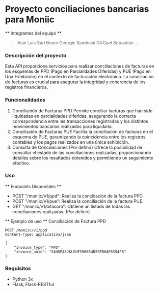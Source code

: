 # Proyecto conciliaciones bancarias para Moniic
** Integrantes del equipo **
> Alan
> Luis
> Sari
> Bruno
> Georgie
> Sandoval Gil Gael Sebastián
> ...

### Descripción del proyecto
Esta API proporciona servicios para realizar conciliaciones de facturas en los esquemas de PPD (Pago en Parcialidades Diferidas) y PUE (Pago en Una Exhibición) en el contexto de facturación electrónica. La conciliación de facturas es crucial para asegurar la integridad y coherencia de los registros financieros.

### Funcionalidades
1. Conciliación de Facturas PPD
Permite conciliar facturas que han sido liquidadas en parcialidades diferidas, asegurando la correcta correspondencia entre las transacciones registradas y los distintos movimientos bancarios realizados para liquidarla.
2. Conciliación de Facturas PUE
Facilita la conciliación de facturas en el esquema de PUE, garantizando la coincidencia entre los registros contables y los pagos realizados en una única exhibición.
3. Consulta de Conciliaciones (Por definir)
Ofrece la posibilidad de consultar el estado de las conciliaciones realizadas, proporcionando detalles sobre los resultados obtenidos y permitiendo un seguimiento efectivo.

### Uso
** Endpoints Disponibles **
- POST "/moniic/v1/ppd": Realiza la conciliación de la factura PPD.
- POST "/moniic/v1/pue": Realiza la conciliación de la factura PUE.
- GET "/moniic/v1/bitacora": Obtiene un listado de todas las conciliaciones realizadas. (Por definir)

** Ejemplo de uso **
Conciliación de Factura PPD

	POST /moniic/v1/ppd
	Content-Type: application/json

	{
		"invoice_type": "PPD",
		"invoice_uuid": "SAHDFASJKLDHFS56654D5SFD64F6S54F6"
	}

### Requisitos
- Python 3x
- Flask, Flask-RESTful
